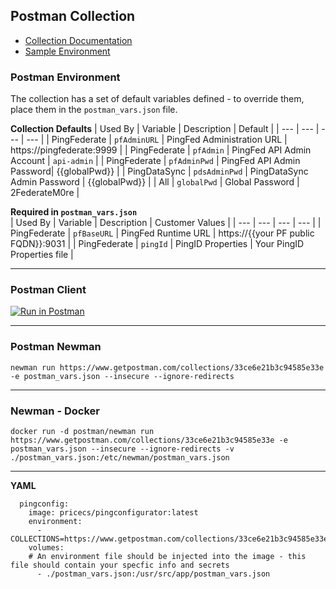 ## Postman Collection
* [Collection Documentation](https://documenter.getpostman.com/view/1239082/SzmjyF3m) 
* [Sample Environment](./postman_vars.json)

### Postman Environment
The collection has a set of default variables defined - to override them, place them in the `postman_vars.json` file.

**Collection Defaults**
| Used By | Variable | Description | Default |
| --- | --- | --- | --- |
| PingFederate | `pfAdminURL` | PingFed Administration URL | https://pingfederate:9999 |
| PingFederate | `pfAdmin` | PingFed API Admin Account | `api-admin` |
| PingFederate | `pfAdminPwd` | PingFed API Admin Password| {{globalPwd}} |
| PingDataSync | `pdsAdminPwd`  | PingDataSync Admin Password | {{globalPwd}} |
| All | `globalPwd` | Global Password | 2FederateM0re |


**Required in `postman_vars.json`**  
| Used By | Variable | Description | Customer Values |
| --- | --- | --- | --- |
| PingFederate | `pfBaseURL` | PingFed Runtime URL | https://{{your PF public FQDN}}:9031 |
| PingFederate | `pingId` | PingID Properties  | Your PingID Properties file |

---

### Postman Client  

[![Run in Postman](https://run.pstmn.io/button.svg)](https://app.getpostman.com/run-collection/33ce6e21b3c94585e33e)

---

### Postman Newman
`newman run https://www.getpostman.com/collections/33ce6e21b3c94585e33e -e postman_vars.json --insecure --ignore-redirects`

---
### Newman - Docker
`docker run -d postman/newman run https://www.getpostman.com/collections/33ce6e21b3c94585e33e -e postman_vars.json --insecure --ignore-redirects -v ./postman_vars.json:/etc/newman/postman_vars.json`

---
**YAML**
```
  pingconfig:
    image: pricecs/pingconfigurator:latest
    environment:
      - COLLECTIONS=https://www.getpostman.com/collections/33ce6e21b3c94585e33e
    volumes: 
    # An environment file should be injected into the image - this file should contain your specfic info and secrets
      - ./postman_vars.json:/usr/src/app/postman_vars.json
```